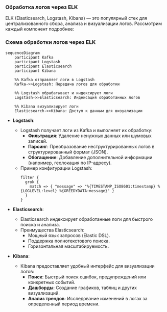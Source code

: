 ### **Обработка логов через ELK**

ELK (Elasticsearch, Logstash, Kibana) — это популярный стек для централизованного сбора, анализа и визуализации логов. Рассмотрим каждый компонент подробнее:

### **Схема обработки логов через ELK**

```mermaid
sequenceDiagram
    participant Kafka
    participant Logstash
    participant Elasticsearch
    participant Kibana

    %% Kafka отправляет логи в Logstash
    Kafka->>Logstash: Передача логов для обработки

    %% Logstash обрабатывает и индексирует логи
    Logstash->>Elasticsearch: Индексация обработанных логов

    %% Kibana визуализирует логи
    Elasticsearch->>Kibana: Доступ к данным для визуализации
```

- **Logstash**:
  - Logstash получает логи из Kafka и выполняет их обработку:
    - **Фильтрация**: Удаление ненужных данных или шумовых записей.
    - **Парсинг**: Преобразование неструктурированных логов в структурированный формат (JSON).
    - **Обогащение**: Добавление дополнительной информации (например, геолокация по IP-адресу).
  - Пример конфигурации Logstash:
    ```plaintext
    filter {
      grok {
        match => { "message" => "%{TIMESTAMP_ISO8601:timestamp} %{LOGLEVEL:level} %{GREEDYDATA:message}" }
      }
    }
    ```

- **Elasticsearch**:
  - Elasticsearch индексирует обработанные логи для быстрого поиска и анализа.
  - Преимущества Elasticsearch:
    - Мощный язык запросов (Elastic DSL).
    - Поддержка полнотекстового поиска.
    - Горизонтальная масштабируемость.

- **Kibana**:
  - Kibana предоставляет удобный интерфейс для визуализации логов:
    - **Поиск**: Быстрый поиск ошибок, предупреждений или конкретных событий.
    - **Дашборды**: Создание графиков, таблиц и других визуализаций.
    - **Анализ трендов**: Исследование изменений в логах за определенный период времени.

